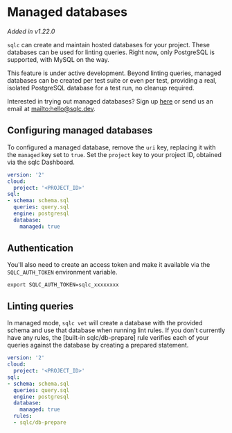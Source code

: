 # Managed databases

*Added in v1.22.0*

`sqlc` can create and maintain hosted databases for your project. These
databases can be used for linting queries. Right now, only PostgreSQL is
supported, with MySQL on the way.

This feature is under active development. Beyond linting queries, managed
databases can be created per test suite or even per test, providing a real,
isolated PostgreSQL database for a test run, no cleanup required.

Interested in trying out managed databases? Sign up [here](https://docs.google.com/forms/d/e/1FAIpQLSdxoMzJ7rKkBpuez-KyBcPNyckYV-5iMR--FRB7WnhvAmEvKg/viewform) or send us an email
at <mailto:hello@sqlc.dev>.

## Configuring managed databases

To configured a managed database, remove the `uri` key, replacing it with the
`managed` key set to `true`. Set the `project` key to your project ID, obtained
via the sqlc Dashboard.

```yaml
version: '2'
cloud:
  project: '<PROJECT_ID>'
sql:
- schema: schema.sql
  queries: query.sql
  engine: postgresql
  database:
    managed: true
```

## Authentication

You'll also need to create an access token and make it available via the
`SQLC_AUTH_TOKEN` environment variable.

```shell
export SQLC_AUTH_TOKEN=sqlc_xxxxxxxx
```

## Linting queries

In managed mode, `sqlc vet` will create a database with the provided schema and
use that database when running lint rules. If you don't currently have any
rules, the [built-in sqlc/db-prepare] rule verifies each of your queries against
the database by creating a prepared statement.

```yaml
version: '2'
cloud:
  project: '<PROJECT_ID>'
sql:
- schema: schema.sql
  queries: query.sql
  engine: postgresql
  database:
    managed: true
  rules:
  - sqlc/db-prepare
```

